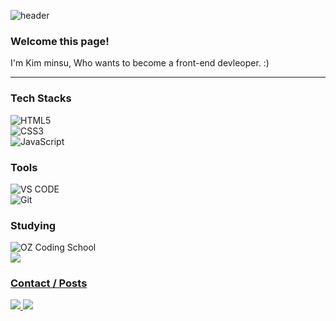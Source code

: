 ![header](https://capsule-render.vercel.app/api?type=waving&color=gradient&height=300&section=header&text=yoyobar%20&fontSize=120&fontColor=)

### Welcome this page!
I'm Kim minsu, Who wants to become a front-end devleoper.  :)

<hr>

### Tech Stacks

![HTML5](https://img.shields.io/badge/-HTML5-C34F26?style=for-the-badge&logo=html5&logoColor=white)<br>
![CSS3](https://img.shields.io/badge/-CSS3-1572B6?style=for-the-badge&logo=css3&logoColor=white)<br>
![JavaScript](https://img.shields.io/badge/-JavaScript-F7DF1E?style=for-the-badge&logo=javascript&logoColor=white)<br>

### Tools
![VS CODE](https://img.shields.io/badge/-VS%20CODE-007ACC?style=for-the-badge&logo=VisualStudioCode&logoColor=white)<br>
![Git](https://img.shields.io/badge/-Git-F05032?style=for-the-badge&logo=git&logoColor=white)


### Studying
![OZ Coding School](https://img.shields.io/badge/-OZ%20Coding%20School-382925?style=for-the-badge&logo=Notion&logoColor=white&href)<br>
<a href="https://github.com/yoyobar/OZ_CodingSchool">
<img src="https://img.shields.io/badge/-My.%20Post-7b5b54?style=for-the-badge&logo=Notion&logoColor=white&href"></img>

### Contact / Posts

<a href="https://plaid-plow-0e3.notion.site/CSS-df4d0286e6254d38881fa5cabea45d92?pvs=4">
<img src="https://img.shields.io/badge/-Notion-382925?style=for-the-badge&logo=Notion&logoColor=white"></img>

<a href=mailto:barwait@naver.com>
<img src="https://img.shields.io/badge/-barwait@naver.com-00c75a?style=for-the-badge&logo=&logoColor=white"></img>

